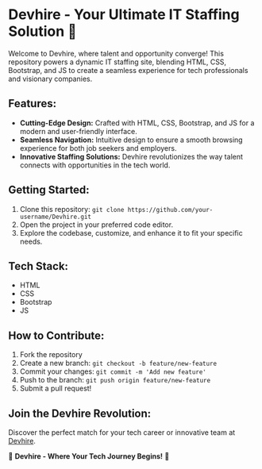 # Devhire - Your Ultimate IT Staffing Solution 🚀

Welcome to Devhire, where talent and opportunity converge! This repository powers a dynamic IT staffing site, blending HTML, CSS, Bootstrap, and JS to create a seamless experience for tech professionals and visionary companies.

## Features:
- **Cutting-Edge Design:** Crafted with HTML, CSS, Bootstrap, and JS for a modern and user-friendly interface.
- **Seamless Navigation:** Intuitive design to ensure a smooth browsing experience for both job seekers and employers.
- **Innovative Staffing Solutions:** Devhire revolutionizes the way talent connects with opportunities in the tech world.

## Getting Started:
1. Clone this repository: `git clone https://github.com/your-username/Devhire.git`
2. Open the project in your preferred code editor.
3. Explore the codebase, customize, and enhance it to fit your specific needs.

## Tech Stack:
- HTML
- CSS
- Bootstrap
- JS

## How to Contribute:
1. Fork the repository
2. Create a new branch: `git checkout -b feature/new-feature`
3. Commit your changes: `git commit -m 'Add new feature'`
4. Push to the branch: `git push origin feature/new-feature`
5. Submit a pull request!

## Join the Devhire Revolution:
Discover the perfect match for your tech career or innovative team at [Devhire]([https://www.devhire.com](https://abdulbasit110.github.io/DevHire-/)).

🌟 **Devhire - Where Your Tech Journey Begins!** 🌟
